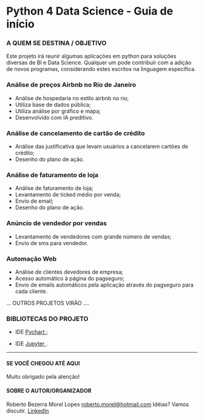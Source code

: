 # Python 4 Data Science - Guia de início

### A QUEM SE DESTINA / OBJETIVO
Este projeto irá reunir algumas aplicações em python para soluções diversas de BI e Data Science. Qualquer um pode contribuir com a adição de novos programas, considerando estes escritos na linguagem específica.

### Análise de preços Airbnb no Rio de Janeiro 
- Análise de hospedaria no estilo airbnb no rio;
- Utiliza base de dados pública;
- Utiliza análise por gráfico e mapa;
- Desenvolvido com IA preditivo.

### Análise de cancelamento de cartão de crédito
- Análise das justificativa que levam usuários a cancelarem cartões de crédito;
- Desenho do plano de ação.

### Análise de faturamento de loja
- Análise de faturamento de loja;
- Levantamento de ticked médio por venda;
- Envio de email;
- Desenho do plano de ação.

### Anúncio de vendedor por vendas
- Levantamento de vendedores com grande número de vendas;
- Envio de sms para vendedor.

### Automação Web
- Análise de clientes devedores de empresa;
- Acesso automático à página do pagseguro;
- Envio de emails automáticos pela aplicação através do pagseguro para cada cliente.

... OUTROS PROJETOS VIRÃO ....

### BIBLIOTECAS DO PROJETO
* IDE [ Pychart ](https://www.jetbrains.com/pt-br/pycharm/);

* IDE [ Jupyter ](https://jupyter.org/).


----------------------------
#### SE VOCÊ CHEGOU ATÉ AQUI
Muito obrigado pela atenção!

#### SOBRE O AUTOR/ORGANIZADOR
Roberto Bezerra Morel Lopes
roberto.morel@hotmail.com
Idéias? Vamos discutir. [ LinkedIn ](https://www.linkedin.com/in/roberto-morel-6b9065193/)